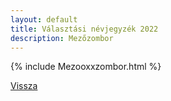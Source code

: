 ```yaml
---
layout: default
title: Választási névjegyzék 2022
description: Mezőzombor
---
```


{% include Mezooxxzombor.html %}

[Vissza](./)